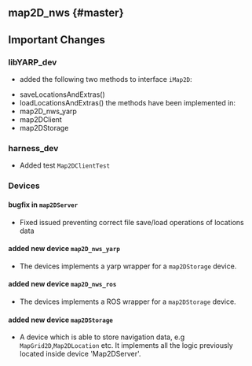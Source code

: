 map2D_nws {#master}
-------------------------

## Important Changes

### libYARP_dev
* added the following two methods to interface `iMap2D`:
- saveLocationsAndExtras()
- loadLocationsAndExtras()
the methods have been implemented in:
- map2D_nws_yarp
- map2DClient
- map2DStorage

### harness_dev
* Added test `Map2DClientTest`

### Devices

#### bugfix in `map2DServer`
* Fixed issued preventing correct file save/load operations of locations data

#### added new device `map2D_nws_yarp`
* The devices implements a yarp wrapper for a `map2DStorage` device.

#### added new device `map2D_nws_ros`
* The devices implements a ROS wrapper for a `map2DStorage` device.

#### added new device `map2DStorage`
* A device which is able to store navigation data, e.g `MapGrid2D`,`Map2DLocation` etc. It implements all the logic previously located inside device 'Map2DServer'.
